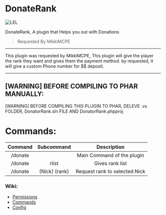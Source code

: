 # DonateRank
![LEL](https://github.com/TheKillerTacos/DonateRank/blob/master/DonatorRankHeader.png)

DonateRank, A plugin that Helps you out with Donations

> Requested By MikkiMCPE
-------------
This plugin was requested by MikkiMCPE,
This plugin will give the player the rank they want
and gives them the payment method. by requested, it will give 
a custom Phone number for $$ deposit.

***

## [WARNING] BEFORE COMPILING TO PHAR MANUALLY:
[WARNING] BEFORE COMPILING THIS PLUGIN TO PHAR, DELEVE .vs FOLDER, DonatorRank.sln FILE AND DonatorRank.phpproj


# Commands:
| Command | Subcommand | Description |
| :---: | :---: | :---: |
| /donate | | Main Command of the plugin |
| /donate | rlist | Gives rank list |
| /donate | (Nick) (rank) | Request rank to selected Nick |

### Wiki:
* [Permissions](https://github.com/TheKillerTacos/DonateRank/wiki/Permissions)
* [Commands](https://github.com/TheKillerTacos/DonateRank/wiki/Commands)
* [Config](https://github.com/TheKillerTacos/DonateRank/wiki/Config)

